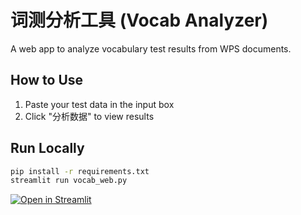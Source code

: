 # 词测分析工具 (Vocab Analyzer)

A web app to analyze vocabulary test results from WPS documents.

## How to Use
1. Paste your test data in the input box
2. Click "分析数据" to view results

## Run Locally
```bash
pip install -r requirements.txt
streamlit run vocab_web.py
```

[![Open in Streamlit](https://static.streamlit.io/badges/streamlit_badge_black_white.svg)](https://vocab-analyzer-jzdxphf8ukukuvbmhpwvam.streamlit.app/#78a7ecf6)
